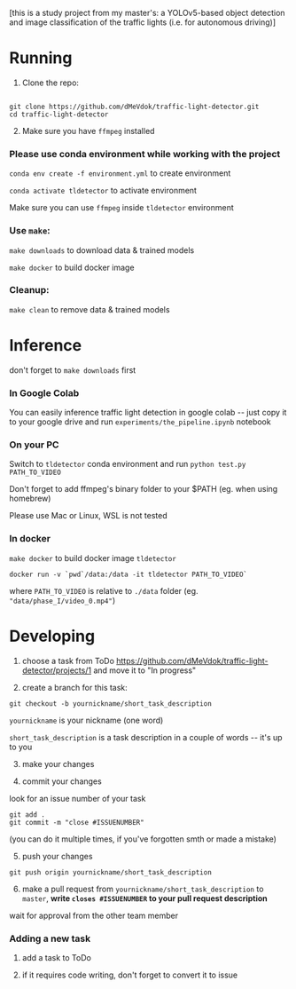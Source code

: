 [this is a study project from my master's: a YOLOv5-based object detection and image classification of the traffic lights (i.e. for autonomous driving)]

# Running

1) Clone the repo:

```

git clone https://github.com/dMeVdok/traffic-light-detector.git
cd traffic-light-detector

```

2) Make sure you have `ffmpeg` installed

### Please use conda environment while working with the project

`conda env create -f environment.yml` to create environment

`conda activate tldetector` to activate environment

Make sure you can use `ffmpeg` inside `tldetector` environment

### Use `make`:

`make downloads` to download data & trained models

`make docker` to build docker image

### Cleanup:

`make clean` to remove data & trained models

# Inference

don't forget to `make downloads` first

### In Google Colab

You can easily inference traffic light detection in google colab -- just copy it to your google drive and run `experiments/the_pipeline.ipynb` notebook

### On your PC

Switch to `tldetector` conda environment and run `python test.py PATH_TO_VIDEO`

Don't forget to add ffmpeg's binary folder to your $PATH (eg. when using homebrew)

Please use Mac or Linux, WSL is not tested

### In docker

`make docker` to build docker image `tldetector`

```
docker run -v `pwd`/data:/data -it tldetector PATH_TO_VIDEO`
```

where `PATH_TO_VIDEO` is relative to `./data` folder (eg. `"data/phase_I/video_0.mp4"`)

# Developing

1) choose a task from ToDo https://github.com/dMeVdok/traffic-light-detector/projects/1 and move it to "In progress"

2) create a branch for this task:

```
git checkout -b yournickname/short_task_description
```

`yournickname` is your nickname (one word)

`short_task_description` is a task description in a couple of words -- it's up to you

3) make your changes

4) commit your changes

look for an issue number of your task

```
git add .
git commit -m "close #ISSUENUMBER"
```

(you can do it multiple times, if you've forgotten smth or made a mistake)

5) push your changes

```
git push origin yournickname/short_task_description
```

6) make a pull request from `yournickname/short_task_description` to `master`, **write `closes #ISSUENUMBER` to your pull request description**

wait for approval from the other team member

### Adding a new task

1) add a task to ToDo

2) if it requires code writing, don't forget to convert it to issue
